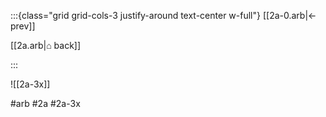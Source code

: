 :::{class="grid grid-cols-3 justify-around text-center w-full"}
[[2a-0.arb|← prev]]

[[2a.arb|⌂ back]]

<span/>

:::

![[2a-3x]]

#arb #2a #2a-3x